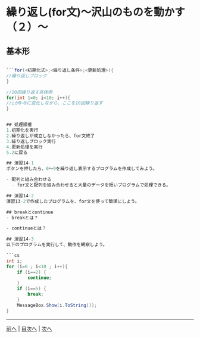 # 繰り返し(for文)～沢山のものを動かす（２）～

## 基本形

```cs

```for(<初期化式>;<繰り返し条件>;<更新処理>){
//繰り返しブロック
}

//10回繰り返す具体例
for(int 1=0; i<10; i++){
//iが0~9に変化しながら、ここを10回繰り返す
}


## 処理順番
1.初期化を実行
2.繰り返しが成立しなかったら、for文終了
3.繰り返しブロック実行
4.更新処理を実行
5.2に戻る

## 演習14-1
ボタンを押したら、0～9を繰り返し表示するプログラムを作成してみよう。

- 配列と組み合わせる
  - for文と配列を組み合わせると大量のデータを短いプログラムで処理できる。

## 演習14-2
演習13-2で作成したプログラムを、for文を使って簡潔にしよう。

## breakとcontinue
- breakとは？

- continueとは？

## 演習14-3
以下のプログラムを実行して、動作を観察しよう。

```cs
int i;
for (i=0 ; i<10 ; i++){
    if (i==2) {
        continue;
    }
    if (i==5) {
        break;
    }
    MessageBox.Show(i.ToString());
}
```

---

[前へ](13.md) | [目次へ](README.md#%E7%9B%AE%E6%AC%A1) | [次へ](15.md)
